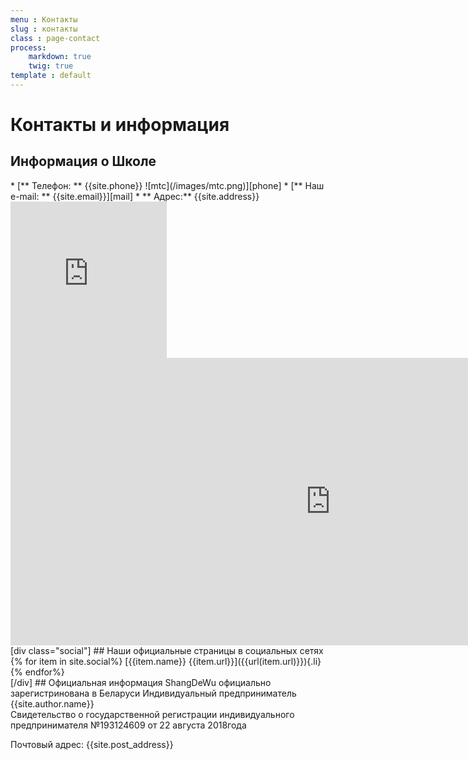 ```yaml
---
menu : Контакты
slug : контакты
class : page-contact
process:
    markdown: true
    twig: true
template : default
---
```

# Контакты и информация

## Информация о Школе
<div markdown="1" class="contact ">
<div markdown="1" class="list fa-ul">
* [<span class="fa-li"><i class="fas fa-phone"></i></span>** Телефон: ** {{site.phone}}<span class="phone-icon icon-mtc">
![mtc](/images/mtc.png)</span><span class="phone-icon icon-viber fab fa-viber"></span>][phone]
*  [<span class="fa-li"><i class="far fa-envelope"></i></span>** Наш e-mail: ** {{site.email}}][mail]
* <a><span class="fa-li"><i class="far fa-map"></i></span> ** Адрес:** {{site.address}}</a>

 [phone]: tel:{{site.phone}}
 [mail]: mailto:{{site.email}}
</div>
<div class="map">
  <div class="hidden-lg">
  <iframe src="https://www.google.com/maps/embed?pb=!1m18!1m12!1m3!1d4699.562405358196!2d27.576029577464666!3d53.91786382923635!2m3!1f0!2f0!3f0!3m2!1i1024!2i768!4f13.1!3m3!1m2!1s0x46dbcf62804a07dd%3A0x650382f3fa21014c!2zU2hhbmdEZVd1INCo0LrQvtC70YMg0LHQvtC10LLRi9GFINC40YHQutGD0YHRgdGC0LIg0Lgg0YLRgNCw0LTQuNGG0LjQvtC90L3QvtC5INC60LjRgtCw0LnRgdC60L7QuSDQs9C40LzQvdCw0YHRgtC40LrQuA!5e0!3m2!1ses!2sby!4v1536826987024" width="250" height="250" frameborder="0" style="border:0" allowfullscreen></iframe>
  </div>
  <div class="hidden-xs hidden-sm hidden-md visible-lg-block">
  <iframe src="https://www.google.com/maps/embed?pb=!1m18!1m12!1m3!1d2349.8878805237296!2d27.57401255094617!3d53.91596823949517!2m3!1f0!2f0!3f0!3m2!1i1024!2i768!4f13.1!3m3!1m2!1s0x46dbcf62804a07dd%3A0x650382f3fa21014c!2zU2hhbmdEZVd1INCo0LrQvtC70YMg0LHQvtC10LLRi9GFINC40YHQutGD0YHRgdGC0LIg0Lgg0YLRgNCw0LTQuNGG0LjQvtC90L3QvtC5INC60LjRgtCw0LnRgdC60L7QuSDQs9C40LzQvdCw0YHRgtC40LrQuA!5e0!3m2!1ses!2sby!4v1536826431843" width="1024" height="460" frameborder="0" style="border:0" allowfullscreen></iframe>
  </div>
</div>  
  </div>
[div class="social"]
## Наши официальные страницы в социальных сетях
<div markdown="1" class="ul fa-ul">
{% for item in site.social%}
[<span class="fa-stack fa-2x"><i class="fas fa-circle fa-stack-2x"></i><i class=" {{item.icon}} fa-stack-1x fa-inverse"></i></span><span class="name">{{item.name}}</span><span class="url"> {{item.url}}</span>]({{url(item.url)}}){.li}
{% endfor%}
</div>
[/div]
## Официальная информация
ShangDeWu официально зарегистринована в Беларуси
Индивидуальный предприниматель {{site.author.name}}<br>
Свидетельство о государственной регистрации индивидуального предпринимателя №193124609 от  22 августа 2018года

Почтовый адрес: {{site.post_address}}
